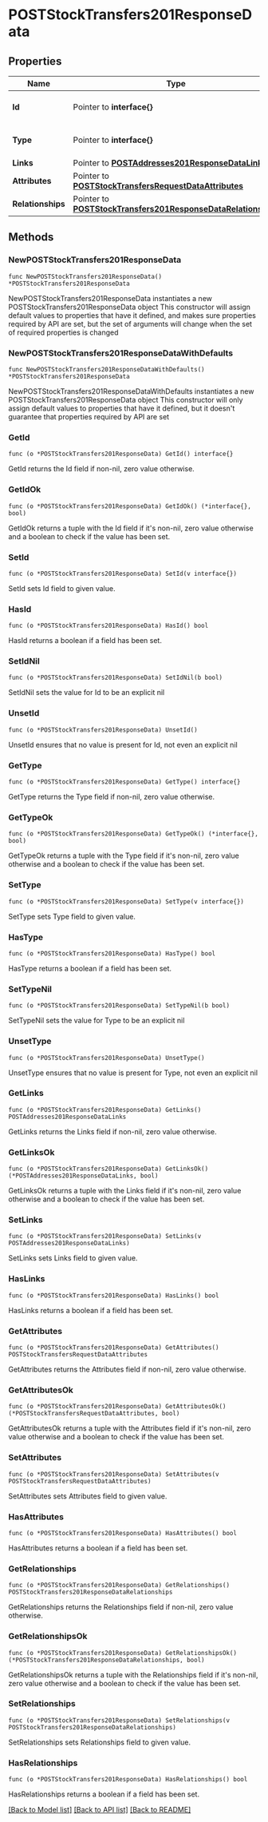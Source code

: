 # POSTStockTransfers201ResponseData

## Properties

Name | Type | Description | Notes
------------ | ------------- | ------------- | -------------
**Id** | Pointer to **interface{}** | The resource&#39;s id | [optional] 
**Type** | Pointer to **interface{}** | The resource&#39;s type | [optional] 
**Links** | Pointer to [**POSTAddresses201ResponseDataLinks**](POSTAddresses201ResponseDataLinks.md) |  | [optional] 
**Attributes** | Pointer to [**POSTStockTransfersRequestDataAttributes**](POSTStockTransfersRequestDataAttributes.md) |  | [optional] 
**Relationships** | Pointer to [**POSTStockTransfers201ResponseDataRelationships**](POSTStockTransfers201ResponseDataRelationships.md) |  | [optional] 

## Methods

### NewPOSTStockTransfers201ResponseData

`func NewPOSTStockTransfers201ResponseData() *POSTStockTransfers201ResponseData`

NewPOSTStockTransfers201ResponseData instantiates a new POSTStockTransfers201ResponseData object
This constructor will assign default values to properties that have it defined,
and makes sure properties required by API are set, but the set of arguments
will change when the set of required properties is changed

### NewPOSTStockTransfers201ResponseDataWithDefaults

`func NewPOSTStockTransfers201ResponseDataWithDefaults() *POSTStockTransfers201ResponseData`

NewPOSTStockTransfers201ResponseDataWithDefaults instantiates a new POSTStockTransfers201ResponseData object
This constructor will only assign default values to properties that have it defined,
but it doesn't guarantee that properties required by API are set

### GetId

`func (o *POSTStockTransfers201ResponseData) GetId() interface{}`

GetId returns the Id field if non-nil, zero value otherwise.

### GetIdOk

`func (o *POSTStockTransfers201ResponseData) GetIdOk() (*interface{}, bool)`

GetIdOk returns a tuple with the Id field if it's non-nil, zero value otherwise
and a boolean to check if the value has been set.

### SetId

`func (o *POSTStockTransfers201ResponseData) SetId(v interface{})`

SetId sets Id field to given value.

### HasId

`func (o *POSTStockTransfers201ResponseData) HasId() bool`

HasId returns a boolean if a field has been set.

### SetIdNil

`func (o *POSTStockTransfers201ResponseData) SetIdNil(b bool)`

 SetIdNil sets the value for Id to be an explicit nil

### UnsetId
`func (o *POSTStockTransfers201ResponseData) UnsetId()`

UnsetId ensures that no value is present for Id, not even an explicit nil
### GetType

`func (o *POSTStockTransfers201ResponseData) GetType() interface{}`

GetType returns the Type field if non-nil, zero value otherwise.

### GetTypeOk

`func (o *POSTStockTransfers201ResponseData) GetTypeOk() (*interface{}, bool)`

GetTypeOk returns a tuple with the Type field if it's non-nil, zero value otherwise
and a boolean to check if the value has been set.

### SetType

`func (o *POSTStockTransfers201ResponseData) SetType(v interface{})`

SetType sets Type field to given value.

### HasType

`func (o *POSTStockTransfers201ResponseData) HasType() bool`

HasType returns a boolean if a field has been set.

### SetTypeNil

`func (o *POSTStockTransfers201ResponseData) SetTypeNil(b bool)`

 SetTypeNil sets the value for Type to be an explicit nil

### UnsetType
`func (o *POSTStockTransfers201ResponseData) UnsetType()`

UnsetType ensures that no value is present for Type, not even an explicit nil
### GetLinks

`func (o *POSTStockTransfers201ResponseData) GetLinks() POSTAddresses201ResponseDataLinks`

GetLinks returns the Links field if non-nil, zero value otherwise.

### GetLinksOk

`func (o *POSTStockTransfers201ResponseData) GetLinksOk() (*POSTAddresses201ResponseDataLinks, bool)`

GetLinksOk returns a tuple with the Links field if it's non-nil, zero value otherwise
and a boolean to check if the value has been set.

### SetLinks

`func (o *POSTStockTransfers201ResponseData) SetLinks(v POSTAddresses201ResponseDataLinks)`

SetLinks sets Links field to given value.

### HasLinks

`func (o *POSTStockTransfers201ResponseData) HasLinks() bool`

HasLinks returns a boolean if a field has been set.

### GetAttributes

`func (o *POSTStockTransfers201ResponseData) GetAttributes() POSTStockTransfersRequestDataAttributes`

GetAttributes returns the Attributes field if non-nil, zero value otherwise.

### GetAttributesOk

`func (o *POSTStockTransfers201ResponseData) GetAttributesOk() (*POSTStockTransfersRequestDataAttributes, bool)`

GetAttributesOk returns a tuple with the Attributes field if it's non-nil, zero value otherwise
and a boolean to check if the value has been set.

### SetAttributes

`func (o *POSTStockTransfers201ResponseData) SetAttributes(v POSTStockTransfersRequestDataAttributes)`

SetAttributes sets Attributes field to given value.

### HasAttributes

`func (o *POSTStockTransfers201ResponseData) HasAttributes() bool`

HasAttributes returns a boolean if a field has been set.

### GetRelationships

`func (o *POSTStockTransfers201ResponseData) GetRelationships() POSTStockTransfers201ResponseDataRelationships`

GetRelationships returns the Relationships field if non-nil, zero value otherwise.

### GetRelationshipsOk

`func (o *POSTStockTransfers201ResponseData) GetRelationshipsOk() (*POSTStockTransfers201ResponseDataRelationships, bool)`

GetRelationshipsOk returns a tuple with the Relationships field if it's non-nil, zero value otherwise
and a boolean to check if the value has been set.

### SetRelationships

`func (o *POSTStockTransfers201ResponseData) SetRelationships(v POSTStockTransfers201ResponseDataRelationships)`

SetRelationships sets Relationships field to given value.

### HasRelationships

`func (o *POSTStockTransfers201ResponseData) HasRelationships() bool`

HasRelationships returns a boolean if a field has been set.


[[Back to Model list]](../README.md#documentation-for-models) [[Back to API list]](../README.md#documentation-for-api-endpoints) [[Back to README]](../README.md)


